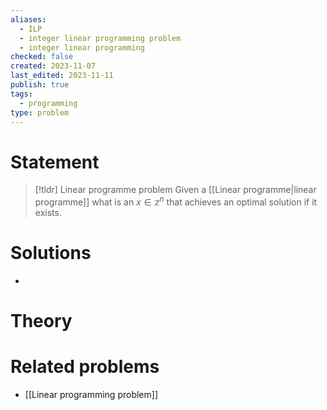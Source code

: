 ```yaml
---
aliases:
  - ILP
  - integer linear programming problem
  - integer linear programming
checked: false
created: 2023-11-07
last_edited: 2023-11-11
publish: true
tags:
  - programming
type: problem
---
```

# Statement

>[!tldr] Linear programme problem
>Given a [[Linear programme|linear programme]] what is an $x \in \mathbb{z}^n$ that achieves an optimal solution if it exists.

# Solutions

- 

# Theory


# Related problems
- [[Linear programming problem]]
